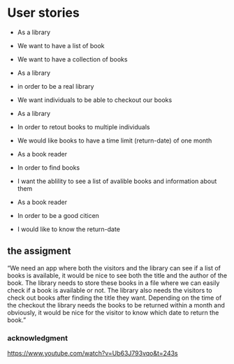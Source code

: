 # User stories

* As a library 
* We want to have a list of book 
* We want to have a collection of books

* As a library 
* in order to be a real library
* We want individuals to be able to checkout our books

* As a library 
* In order to retout books to multiple individuals
* We would like books to have a time limit (return-date) of one month 

* As a book reader 
* In order to find books 
* I want the ablility to see a list of avalible books and information about them 

* As a book reader 
* In order to be a good citicen 
* I would like to know the return-date

## the assigment
“We need an app where both the visitors and the library can see if a list of books is available, it would be nice to see both the title and the author of the book. The library needs to store these books in a file where we can easily check if a book is available or not. The library also needs the visitors to check out books after finding the title they want. Depending on the time of the checkout the library needs the books to be returned within a month and obviously, it would be nice for the visitor to know which date to return the book.”

### acknowledgment

https://www.youtube.com/watch?v=Ub63J793vqo&t=243s 